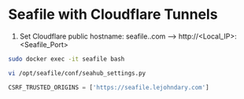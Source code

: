 # Seafile with Cloudflare Tunnels

1. Set Cloudflare public hostname: seafile.<Domain>.com --> http://<Local_IP>:<Seafile_Port>

```bash
sudo docker exec -it seafile bash
```

```bash
vi /opt/seafile/conf/seahub_settings.py
```

```py
CSRF_TRUSTED_ORIGINS = ['https://seafile.lejohndary.com']
```
